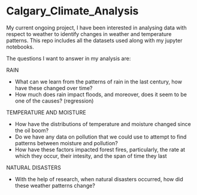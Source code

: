 # Calgary_Climate_Analysis
My current ongoing project, I have been interested in analysing data with respect to weather to identify changes in weather and temperature patterns.
This repo includes all the datasets used along with my jupyter notebooks.

The questions I want to answer in my analysis are:

RAIN
- What can we learn from the patterns of rain in the last century, how have these changed over time? 
- How much does rain impact floods, and moreover, does it seem to be one of the causes? (regression)

TEMPERATURE AND MOISTURE
- How have the distributions of temperature and moisture changed since the oil boom?
- Do we have any data on pollution that we could use to attempt to find patterns between moisture and pollution?
- How have these factors impacted forest fires, particularly, the rate at which they occur, their intesity, and the span of time they last

NATURAL DISASTERS
- With the help of research, when natural disasters occurred, how did these weather patterns change?
